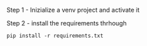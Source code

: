 Step 1 - Inizialize a venv project and activate it

Step 2 - install the requirements thrhough

```{bash}
pip install -r requirements.txt
```





